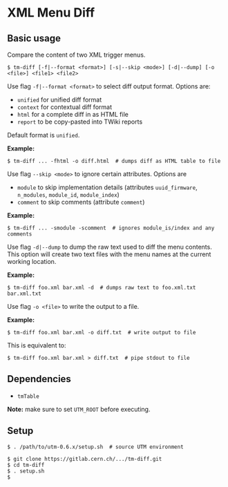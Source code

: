 XML Menu Diff
=============


## Basic usage

Compare the content of two XML trigger menus.

    $ tm-diff [-f|--format <format>] [-s|--skip <mode>] [-d|--dump] [-o <file>] <file1> <file2>

Use flag `-f|--format <format>` to select diff output format. Options are:

 * `unified` for unified diff format
 * `context` for contextual diff format
 * `html` for a complete diff in as HTML file
 * `report` to be copy-pasted into TWiki reports

Default format is `unified`.

**Example:**

    $ tm-diff ... -fhtml -o diff.html  # dumps diff as HTML table to file

Use flag `--skip <mode>` to ignore certain attributes. Options are

 * `module` to skip implementation details (attributes `uuid_firmware`, `n_modules`, `module_id`, `module_index`)
 * `comment` to skip comments (attribute `comment`)

**Example:**

    $ tm-diff ... -smodule -scomment  # ignores module_is/index and any comments

Use flag `-d|--dump` to dump the raw text used to diff the menu contents. This
option will create two text files with the menu names at the current working location.

**Example:**

    $ tm-diff foo.xml bar.xml -d  # dumps raw text to foo.xml.txt bar.xml.txt

Use flag `-o <file>` to write the output to a file.

**Example:**

    $ tm-diff foo.xml bar.xml -o diff.txt  # write output to file

This is equivalent to:

    $ tm-diff foo.xml bar.xml > diff.txt  # pipe stdout to file


## Dependencies

 * `tmTable`

**Note:** make sure to set `UTM_ROOT` before executing.


## Setup

    $ . /path/to/utm-0.6.x/setup.sh  # source UTM environment

    $ git clone https://gitlab.cern.ch/.../tm-diff.git
    $ cd tm-diff
    $ . setup.sh
    $
